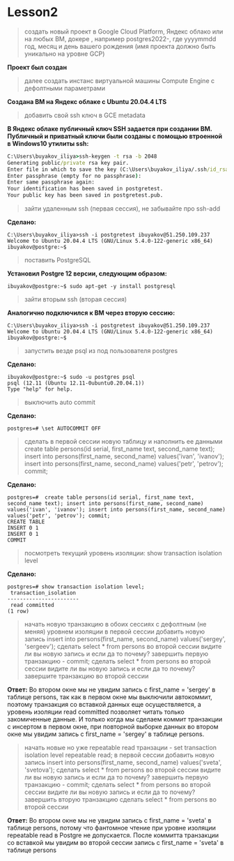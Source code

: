 # Lesson2
>создать новый проект в Google Cloud Platform, Яндекс облако или на любых ВМ, докере 
>, например postgres2022-, где yyyymmdd год, месяц и день вашего рождения (имя проекта должно быть уникально на уровне GCP)

**Проект был создан**

>далее создать инстанс виртуальной машины Compute Engine с дефолтными параметрами

**Создана ВМ на Яндекс облаке c Ubuntu 20.04.4 LTS**

>добавить свой ssh ключ в GCE metadata

**В Яндекс облаке публичный ключ SSH задается при создании ВМ. Публичный и приватный ключи были созданы с помощью втроенной в Windows10 утилиты ssh:**
```cmd
C:\Users\buyakov_iliya>ssh-keygen -t rsa -b 2048
Generating public/private rsa key pair.
Enter file in which to save the key (C:\Users\buyakov_iliya/.ssh/id_rsa): postgretest
Enter passphrase (empty for no passphrase):
Enter same passphrase again:
Your identification has been saved in postgretest.
Your public key has been saved in postgretest.pub.
```

>зайти удаленным ssh (первая сессия), не забывайте про ssh-add

**Сделано:**
```
C:\Users\buyakov_iliya>ssh -i postgretest ibuyakov@51.250.109.237
Welcome to Ubuntu 20.04.4 LTS (GNU/Linux 5.4.0-122-generic x86_64)
ibuyakov@postgre:~$
```

>поставить PostgreSQL

**Установил Postgre 12 версии, следующим образом:**
```
ibuyakov@postgre:~$ sudo apt-get -y install postgresql
```

>зайти вторым ssh (вторая сессия)

**Аналогично подключился к ВМ через вторую сессию:**
```
C:\Users\buyakov_iliya>ssh -i postgretest ibuyakov@51.250.109.237
Welcome to Ubuntu 20.04.4 LTS (GNU/Linux 5.4.0-122-generic x86_64)
ibuyakov@postgre:~$
```

>запустить везде psql из под пользователя postgres

**Сделано:**
```
ibuyakov@postgre:~$ sudo -u postgres psql
psql (12.11 (Ubuntu 12.11-0ubuntu0.20.04.1))
Type "help" for help.
```
>выключить auto commit

**Сделано:**
```
postgres=# \set AUTOCOMMIT OFF
```

>сделать в первой сессии новую таблицу и наполнить ее данными 
>create table persons(id serial, first_name text, second_name text); 
>insert into persons(first_name, second_name) values('ivan', 'ivanov'); 
>insert into persons(first_name, second_name) values('petr', 'petrov'); 
>commit;

**Сделано:**
```
postgres=#  create table persons(id serial, first_name text, second_name text); insert into persons(first_name, second_name) values('ivan', 'ivanov'); insert into persons(first_name, second_name) values('petr', 'petrov'); commit;
CREATE TABLE
INSERT 0 1
INSERT 0 1
COMMIT
```

>посмотреть текущий уровень изоляции: show transaction isolation level

**Сделано:**
```
postgres=# show transaction isolation level;
 transaction_isolation
-----------------------
 read committed
(1 row)
```

>начать новую транзакцию в обоих сессиях с дефолтным (не меняя) уровнем изоляции
>в первой сессии добавить новую запись insert into persons(first_name, second_name) values('sergey', 'sergeev');
>сделать select * from persons во второй сессии
>видите ли вы новую запись и если да то почему?
>завершить первую транзакцию - commit;
>сделать select * from persons во второй сессии
>видите ли вы новую запись и если да то почему?
>завершите транзакцию во второй сессии

**Ответ:**
Во втором окне мы не увидим запись с first_name = 'sergey' в таблице persons, так как в первом окне мы выключили автокоммит, 
поэтому транзакция со вставкой данных еще осуществляется, а уровень изоляции read committed позволяет читать только закомиченные данные.
И только когда мы сделаем коммит транзакции с инсертом в первом окне, при повторной выборке данных во втором окне мы увидим запись 
с first_name = 'sergey' в таблице persons.


>начать новые но уже repeatable read транзации - set transaction isolation level repeatable read;
>в первой сессии добавить новую запись insert into persons(first_name, second_name) values('sveta', 'svetova');
>сделать select * from persons во второй сессии
>видите ли вы новую запись и если да то почему?
>завершить первую транзакцию - commit;
>сделать select * from persons во второй сессии
>видите ли вы новую запись и если да то почему?
>завершить вторую транзакцию
>сделать select * from persons во второй сессии

**Ответ:**
Во втором окне мы не увидим запись с first_name = 'sveta' в таблице persons, потому что фантомное чтение при уровне изоляции repeatable read в Postgre не допускается.
После коммитта транзакции со вставкой мы увидим во второй сессии запись с first_name = 'sveta' в таблице persons


